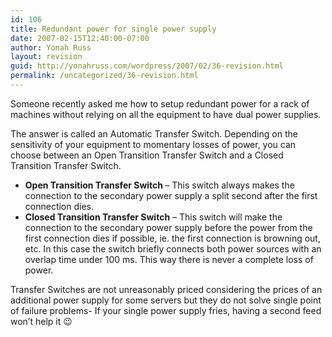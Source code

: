```yaml
---
id: 106
title: Redundant power for single power supply
date: 2007-02-15T12:40:00-07:00
author: Yonah Russ
layout: revision
guid: http://yonahruss.com/wordpress/2007/02/36-revision.html
permalink: /uncategorized/36-revision.html
---
```

Someone recently asked me how to setup redundant power for a rack of machines without relying on all the equipment to have dual power supplies.

The answer is called an Automatic Transfer Switch. Depending on the sensitivity of your equipment to momentary losses of power, you can choose between an Open Transition Transfer Switch and a Closed Transition Transfer Switch.

  * <span style="font-weight: bold;">Open Transition Transfer Switch </span>&#8211; This switch always makes the connection to the secondary power supply a split second after the first connection dies.
  * <span style="font-weight: bold;">Closed Transition Transfer Switch</span> &#8211; This switch will make the connection to the secondary power supply before the power from the first connection dies if possible, ie. the first connection is browning out, etc. In this case the switch briefly connects both power sources with an overlap time under 100 ms. This way there is never a complete loss of power.

Transfer Switches are not unreasonably priced considering the prices of an additional power supply for some servers but they do not solve single point of failure problems- If your single power supply fries, having a second feed won&#8217;t help it 😉